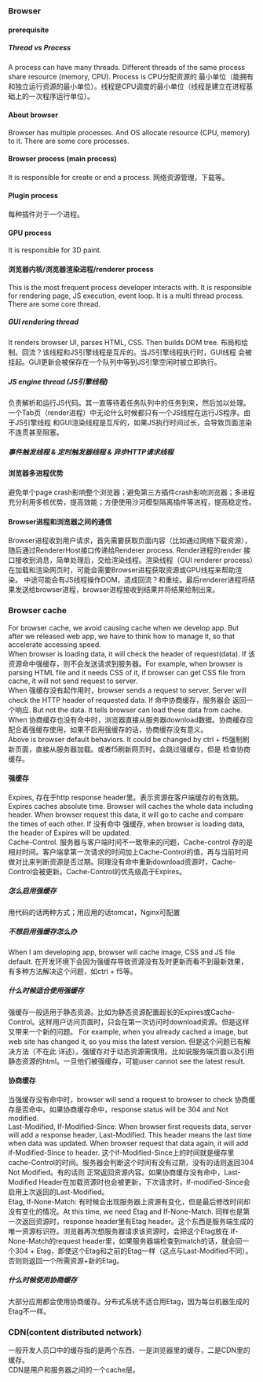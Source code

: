 ### Browser
#### prerequisite
##### Thread vs Process
A process can have many threads. Different threads of the same process share resource (memory, CPU). Process is CPU分配资源的
最小单位（能拥有和独立运行资源的最小单位）。线程是CPU调度的最小单位（线程是建立在进程基础上的一次程序运行单位）。
#### About browser
Browser has multiple processes. And OS allocate resource (CPU, memory) to it. There are some core processes.
#### Browser process (main process)
It is responsible for create or end a process. 网络资源管理，下载等。
#### Plugin process
每种插件对于一个进程。
#### GPU process
It is responsible for 3D paint.
#### 浏览器内核/浏览器渲染进程/renderer process
This is the most frequent process developer interacts with. It is responsible for rendering page, JS execution, event loop.
It is a multi thread process. There are some core thread.
##### GUI rendering thread
It renders browser UI, parses HTML, CSS. Then builds DOM tree. 布局和绘制。回流？该线程和JS引擎线程是互斥的。当JS引擎线程执行时，GUI线程
会被挂起。GUI更新会被保存在一个队列中等到JS引擎空闲时被立即执行。
##### JS engine thread (JS引擎线程)
负责解析和运行JS代码。其一直等待着任务队列中的任务到来，然后加以处理。一个Tab页（render进程）中无论什么时候都只有一个JS线程在运行JS程序。由于JS引擎线程
和GUI渲染线程是互斥的，如果JS执行时间过长，会导致页面渲染不连贯甚至阻塞。
##### 事件触发线程 & 定时触发器线程 & 异步HTTP请求线程
#### 浏览器多进程优势
避免单个page crash影响整个浏览器；避免第三方插件crash影响浏览器；多进程充分利用多核优势，提高效能；方便使用沙河模型隔离插件等进程，提高稳定性。
#### Browser进程和浏览器之间的通信
Browser进程收到用户请求，首先需要获取页面内容（比如通过网络下载资源），随后通过RendererHost接口传递给Renderer process. Render进程的render
接口接收到消息，简单处理后，交给渲染线程。渲染线程（GUI renderer process）在加载和渲染网页时，可能会需要Browser进程获取资源或GPU线程来帮助渲染。
中途可能会有JS线程操作DOM，造成回流？和重绘。最后renderer进程将结果发送给browser进程，browser进程接收到结果并将结果绘制出来。
### Browser cache
For browser cache, we avoid causing cache when we develop app. But after we released web app, we have to think how to
manage it, so that accelerate accessing speed.  
When browser is loading data, it will check the header of request(data). If 该资源命中强缓存，则不会发送请求到服务器。For example,
when browser is parsing HTML file and it needs CSS of it, if browser can get CSS file from cache, it will not send request to server.  
When 强缓存没有起作用时，browser sends a request to server. Server will check the HTTP header of requested data. If 命中协商缓存，服务器会
返回一个响应. But not the data. It tells browser can load these data from cache.  
When 协商缓存也没有命中时，浏览器直接从服务器download数据。协商缓存应配合着强缓存使用，如果不启用强缓存的话，协商缓存没有意义。  
Above is browser default behaviors. It could be changed by ctrl + f5强制刷新页面，直接从服务器加载。或者f5刷新网页时，会跳过强缓存，但是
检查协商缓存。
#### 强缓存
Expires, 存在于http response header里。表示资源在客户端缓存的有效期。Expires caches absolute time. Browser will caches the whole
data including header. When browser request this data, it will go to cache and compare the times of each other. If 没有命中
强缓存, when browser is loading data, the header of Expires will be updated.  
Cache-Control. 服务器与客户端时间不一致带来的问题，Cache-control 存的是相对时间。客户端拿第一次请求的时间加上Cache-Control的值，再与当前时间
做对比来判断资源是否过期。同理没有命中重新download资源时，Cache-Control会被更新。Cache-Control的优先级高于Expires。
##### 怎么启用强缓存
用代码的话两种方式；用应用的话tomcat，Nginx可配置
##### 不想启用强缓存怎么办
When I am developing app, browser will cache image, CSS and JS file default. 在开发环境下会因为强缓存导致资源没有及时更新而看不到最新效果，
有多种方法解决这个问题，如ctrl + f5等。
##### 什么时候适合使用强缓存
强缓存一般适用于静态资源。比如为静态资源配置超长的Expires或Cache-Control。这样用户访问页面时，只会在第一次访问时download资源。但是这样又带来一个新的问题。
For example, when you already cached a image, but web site has changed it, so you miss the latest version. 但是这个问题已有解决方法（不在此
详述）。强缓存对于动态资源需慎用。比如说服务端页面以及引用静态资源的html。一旦他们被强缓存，可能user cannot see the latest result.
#### 协商缓存
当强缓存没有命中时，browser will send a request to browser to check 协商缓存是否命中。如果协商缓存命中，response status will be 304
and Not modified.  
Last-Modified, If-Modified-Since: When browser first requests data, server will add a response header, Last-Modified.
This header means the last time when data was updated. When browser request that data again, it will add if-Modified-Since
to header. 这个if-Modified-Since上的时间就是缓存里cache-Control的时间。服务器会判断这个时间有没有过期，没有的话则返回304 Not Modified。有的话则
正常返回资源内容。如果协商缓存没有命中，Last-Modified Header在加载资源时也会被更新，下次请求时，If-modified-Since会启用上次返回的Last-Modified。  
Etag, If-None-Match: 有时候会出现服务器上资源有变化，但是最后修改时间却没有变化的情况。At this time, we need Etag and If-None-Match. 
同样也是第一次返回资源时，response header里有Etag header。这个东西是服务端生成的唯一资源标识符。浏览器再次想服务器请求该资源时，会把这个Etag放在
If-None-Match的request header里，如果服务器端检查到match的话，就会回一个304 + Etag，即使这个Etag和之前的Etag一样（这点与Last-Modified不同）。
否则则返回一个所需资源+新的Etag。
##### 什么时候使用协商缓存
大部分应用都会使用协商缓存。分布式系统不适合用Etag，因为每台机器生成的Etag不一样。
### CDN(content distributed network)
一般开发人员口中的缓存指的是两个东西，一是浏览器里的缓存，二是CDN里的缓存。  
CDN是用户和服务器之间的一个cache层。
